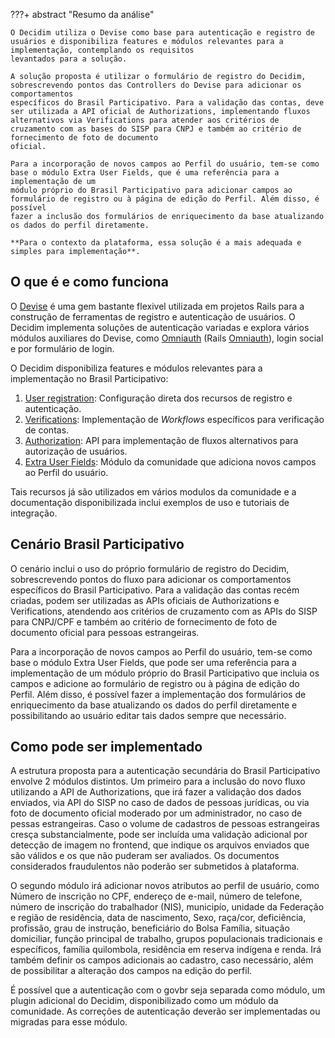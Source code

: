 
???+ abstract "Resumo da análise"

    O Decidim utiliza o Devise como base para autenticação e registro de usuários e disponibiliza features e módulos relevantes para a implementação, contemplando os requisitos
    levantados para a solução.

    A solução proposta é utilizar o formulário de registro do Decidim, sobrescrevendo pontos das Controllers do Devise para adicionar os comportamentos
    específicos do Brasil Participativo. Para a validação das contas, deve ser utilizada a API oficial de Authorizations, implementando fluxos
    alternativos via Verifications para atender aos critérios de cruzamento com as bases do SISP para CNPJ e também ao critério de fornecimento de foto de documento
    oficial.

    Para a incorporação de novos campos ao Perfil do usuário, tem-se como base o módulo Extra User Fields, que é uma referência para a implementação de um
    módulo próprio do Brasil Participativo para adicionar campos ao formulário de registro ou à página de edição do Perfil. Além disso, é possível
    fazer a inclusão dos formulários de enriquecimento da base atualizando os dados do perfil diretamente.

    **Para o contexto da plataforma, essa solução é a mais adequada e simples para implementação**.

## O que é e como funciona

O [Devise](https://github.com/heartcombo/devise) é uma gem bastante flexivel utilizada em projetos Rails para a construção de ferramentas de registro e autenticação de usuários. O Decidim implementa soluções de autenticação variadas e explora vários módulos auxiliares do Devise, como [Omniauth](https://github.com/decidim/omniauth-decidim) (Rails [Omniauth](https://github.com/omniauth/omniauth)), login social e por formulário de login.

O Decidim disponibiliza features e módulos relevantes para a implementação no Brasil Participativo:

  1. [User registration](https://docs.decidim.org/en/v0.27/customize/users_registration_mode): Configuração direta dos recursos de registro e autenticação.
  2. [Verifications](https://andreslucena.gitbooks.io/docs-developers/content/modules/official/verifications.html): Implementação de *Workflows* específicos para verificação de contas.
  3. [Authorization](https://docs.decidim.org/en/v0.27/customize/authorizations): API para implementação de fluxos alternativos para autorização de usuários.
  4. [Extra User Fields](https://github.com/PopulateTools/decidim-module-extra_user_fields): Módulo da comunidade que adiciona novos campos ao Perfil do usuário.

Tais recursos já são utilizados em vários modulos da comunidade e a documentação disponibilizada inclui exemplos de uso e tutoriais de integração.

## Cenário Brasil Participativo

O cenário inclui o uso do próprio formulário de registro do Decidim, sobrescrevendo pontos do fluxo para adicionar os comportamentos específicos do Brasil Participativo.
Para a validação das contas recém criadas, podem ser utilizadas as APIs oficiais de Authorizations e Verifications, atendendo aos critérios de cruzamento com as APIs do SISP
para CNPJ/CPF e também ao critério de fornecimento de foto de documento oficial para pessoas estrangeiras.

Para a incorporação de novos campos ao Perfil do usuário, tem-se como base o módulo Extra User Fields, que pode ser uma referência para a implementação de um
módulo próprio do Brasil Participativo que incluia os campos e adicione ao formulário de registro ou à página de edição do Perfil. Além disso, é possível
fazer a implementação dos formulários de enriquecimento da base atualizando os dados do perfil diretamente e possibilitando ao usuário editar tais dados sempre que
necessário.

## Como pode ser implementado

A estrutura proposta para a autenticação secundária do Brasil Participativo envolve 2 módulos distintos. Um primeiro para a inclusão do novo fluxo utilizando a API de Authorizations, que irá fazer a validação dos dados enviados, via API do SISP no caso de dados de pessoas jurídicas, ou via foto de documento oficial moderado por um administrador, no caso de pessas estrangeiras. Caso o volume de cadastros de pessoas estrangeiras cresça substancialmente, pode ser incluída uma validação adicional por detecção de imagem no frontend, que indique os arquivos enviados que são válidos e os que não puderam ser avaliados. Os documentos considerados fraudulentos não poderão ser submetidos à plataforma.

O segundo módulo irá adicionar novos atributos ao perfil de usuário, como Número de inscrição no CPF, endereço de e-mail, número de telefone, número de inscrição do trabalhador (NIS), municipío, unidade da Federação e região de residência, data de nascimento, Sexo, raça/cor, deficiência, profissão, grau de instrução, beneficiário do Bolsa Família, situação domiciliar, função principal de trabalho, grupos populacionais tradicionais e específicos, família quilombola, residência em reserva indígena e renda. Irá também definir os campos adicionais ao cadastro, caso necessário, além de possibilitar a alteração dos campos na edição do perfil.

É possível que a autenticação com o govbr seja separada como módulo, um plugin adicional do Decidim, disponibilizado como um módulo da comunidade. As correções de autenticação deverão ser implementadas ou migradas para esse módulo.

